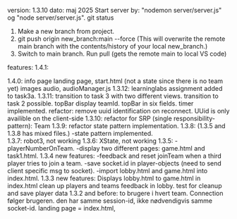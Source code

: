 version: 1.3.10
dato: maj 2025
Start server by: "nodemon server/server.js" og "node server/server.js".
git status

1. Make a new branch from project.
2. git push origin new_branch:main --force (This will overwrite the remote main branch with the contents/history of your local new_branch.)
3. Switch to main branch. Run pull (gets the remote main to local VS code)



features:
1.4.1:
    
1.4.0:
    info page
    landing page, start.html (not a state since there is no team yet)
    images
    audio, audioManager.js
1.3.12: 
    learninglabs assignment added to task3a.
1.3.11:
    transition to task 3 with two different views.
    transition to task 2 possible.
    topBar display teamId.
    topBar in six fields.
    timer implemented.
    refactor: remove uuid identification on reconnect.
    UUid is only availible on the client-side
1.3.10:
    refactor for SRP (single responsibility-pattern): Team
1.3.9:
    refactor state pattern implementation.
1.3.8: (1.3.5 and 1.3.8 has mixed files.)
    -state pattern implemented.    
1.3.7: robot3, not working
1.3.6: XState, not working
1.3.5:
    -playerNumberOnTeam.
    -display two different pages: game.html and task1.html.
1.3.4 new features:
    -feedback and reset joinTeam when a third player tries to join a team.
    -save socket.id in player-objects (need to send client specific msg to socket).
    -import lobby.html and game.html into index.html.
1.3.3 new features:
    Displays lobby.html to game.html in index.html
    clean up players and teams
    feedback in lobby.
    test for cleanup and save player data
1.3.2 and before:
    to brugere i hvert team. 
    Connection følger brugeren. den har samme session-id, ikke nødvendigvis samme socket-id.
    landing page = index.html, 


    